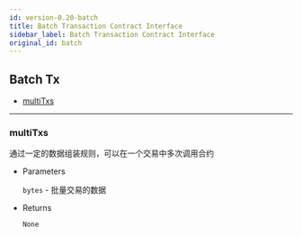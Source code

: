 ```yaml
---
id: version-0.20-batch
title: Batch Transaction Contract Interface
sidebar_label: Batch Transaction Contract Interface
original_id: batch
---
```


<h2 class="hover-list">Batch Tx</h2>

* [multiTxs](#multiTxs)

***

### multiTxs

通过一定的数据组装规则，可以在一个交易中多次调用合约

* Parameters

    `bytes` - 批量交易的数据

* Returns

    `None`

